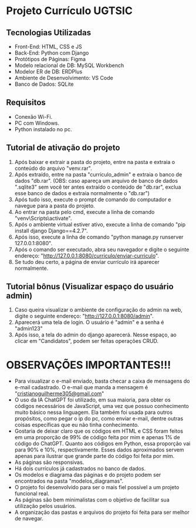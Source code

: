 # Projeto Currículo UGTSIC

## Tecnologias Utilizadas
- Front-End: HTML, CSS e JS
- Back-End: Python com Django
- Protótipos de Páginas: Figma
- Modelo relacional de DB: MySQL Workbench
- Modelor ER de DB: ERDPlus
- Ambiente de Desenvolvimento: VS Code
- Banco de Dados: SQLite

## Requisitos
- Conexão Wi-Fi.
- PC com Windows.
- Python instalado no pc.

## Tutorial de ativação do projeto
1. Após baixar e extrair a pasta do projeto, entre na pasta e extraia o conteúdo do arquivo "venv.rar".
2. Após extraído, entre na pasta "curriculo_admin" e extraia o banco de dados "db.rar". (OBS: caso apareça um arquivo de banco de dados ".sqlite3" sem você ter antes extraído o conteúdo de "db.rar", exclua esse banco de dados e extraia normalmente o "db.rar")
3. Após tudo isso, execute o prompt de comando do computador e navegue para a pasta do projeto.
4. Ao entrar na pasta pelo cmd, execute a linha de comando "venv\Scripts\activate".
5. Após o ambiente virtual estiver ativo, execute a linha de comando "pip install django Django==4.2.7".
6. Após isso, execute a linha de comando "python manage.py runserver 127.0.0.1:8080".
7. Após o comando ser executado, abra seu navegador e digite o seguinte endereço: "http://127.0.0.1:8080/curriculo/enviar-curriculo".
8. Se tudo deu certo, a página de enviar currículo irá aparecer normalmente.

## Tutorial bônus (Visualizar espaço do usuário admin)
1. Caso queira visualizar o ambiente de configuração do admin na web, digite o seguinte endereço: "http://127.0.0.1:8080/admin".
2. Aparecerá uma tela de login. O usuário é "admin" e a senha é "admin123"
3. Após isso, a tela do admin do django aparecerá. Nesse espaço, ao clicar em "Candidatos", podem ser feitas operações CRUD.

# OBSERVAÇÕES IMPORTANTES!!!
- Para visualizar o e-mail enviado, basta checar a caixa de mensagens do e-mail cadastrado. O e-mail que manda a mensagem é "cristianoguilherme305@gmail.com"
- O uso da IA ChatGPT foi utilizado, em sua maioria, para obter os códigos necessários de JavaScript, uma vez que possuo conhecimento muito básico nessa linguagem. Ela também foi usada para outros propósitos, como pegar o ip do pc, como enviar e-mail, dentre outras coisas específicas que eu não tinha conhecimento.
- Gostaria de deixar claro que os códigos em HTML e CSS foram feitos em uma proporção de 99% de código feita por mim e apenas 1% de código do ChatGPT. Quanto aos códigos em Python, essa proporção vai para 90% e 10%, respectivamente. Esses dados aproximados servem apenas para ilustrar que grande parte do código foi feita por mim.
- As páginas são responsivas.
- Há dois currículos já cadastrados no banco de dados.
- Os modelos e diagrama das páginas e do projeto podem ser encontrados na pasta "modelos_diagramas".
-  O projeto foi desenvolvido para ser o mais fiel possível a um projeto funcional real.
- As páginas são bem minimalistas com o objetivo de facilitar sua utilização pelos usuários.
- A organização das pastas e arquivos do projeto foi feita para ser melhor de navegar.
